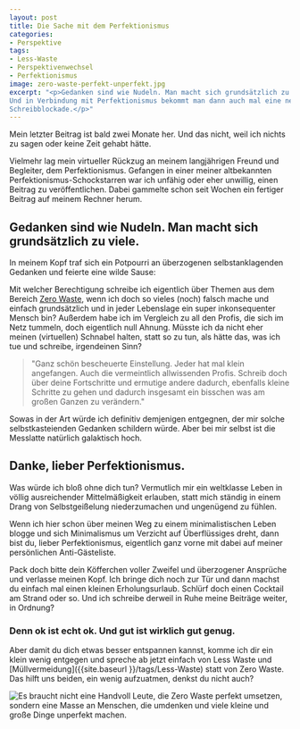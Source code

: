 ```yaml
---
layout: post
title: Die Sache mit dem Perfektionismus
categories:
- Perspektive
tags:
- Less-Waste
- Perspektivenwechsel
- Perfektionismus
image: zero-waste-perfekt-unperfekt.jpg
excerpt: "<p>Gedanken sind wie Nudeln. Man macht sich grundsätzlich zu viele.
Und in Verbindung mit Perfektionismus bekommt man dann auch mal eine nette
Schreibblockade.</p>"
---
```


Mein letzter Beitrag ist bald zwei Monate her. Und das nicht, weil ich nichts zu
sagen oder keine Zeit gehabt hätte.

Vielmehr lag mein virtueller Rückzug an meinem langjährigen Freund und
Begleiter, dem Perfektionismus. Gefangen in einer meiner altbekannten
Perfektionismus-Schockstarren war ich unfähig oder eher unwillig, einen Beitrag
zu veröffentlichen. Dabei gammelte schon seit Wochen ein fertiger Beitrag auf
meinem Rechner herum.

## Gedanken sind wie Nudeln. Man macht sich grundsätzlich zu viele.

In meinem Kopf traf sich ein Potpourri an überzogenen selbstanklagenden Gedanken
und feierte eine wilde Sause:

Mit welcher Berechtigung schreibe ich eigentlich über Themen aus dem Bereich
[Zero Waste](https://de.wikipedia.org/wiki/Zero_Waste), wenn ich doch so vieles
(noch) falsch mache und einfach grundsätzlich und in jeder Lebenslage ein super
inkonsequenter Mensch bin? Außerdem habe ich im Vergleich zu all den Profis, die
sich im Netz tummeln, doch eigentlich null Ahnung. Müsste ich da nicht eher
meinen (virtuellen) Schnabel halten, statt so zu tun, als hätte das, was ich tue
und schreibe, irgendeinen Sinn?

> "Ganz schön bescheuerte Einstellung. Jeder hat mal klein angefangen. Auch die
vermeintlich allwissenden Profis. Schreib doch über deine Fortschritte und
ermutige andere dadurch, ebenfalls kleine Schritte zu gehen und dadurch
insgesamt ein bisschen was am großen Ganzen zu verändern."

Sowas in der Art würde ich definitiv demjenigen entgegnen, der mir solche
selbstkasteienden Gedanken schildern würde. Aber bei mir selbst ist die
Messlatte natürlich galaktisch hoch.

## Danke, lieber Perfektionismus.

Was würde ich bloß ohne dich tun? Vermutlich mir ein weltklasse Leben in völlig
ausreichender Mittelmäßigkeit erlauben, statt mich ständig in einem Drang von
Selbstgeißelung niederzumachen und ungenügend zu fühlen.

Wenn ich hier schon über meinen Weg zu einem minimalistischen Leben blogge und
sich Minimalismus um Verzicht auf Überflüssiges dreht, dann bist du, lieber
Perfektionismus, eigentlich ganz vorne mit dabei auf meiner persönlichen
Anti-Gästeliste.

Pack doch bitte dein Köfferchen voller Zweifel und überzogener Ansprüche und
verlasse meinen Kopf. Ich bringe dich noch zur Tür und dann machst du einfach
mal einen kleinen Erholungsurlaub. Schlürf doch einen Cocktail am Strand oder
so. Und ich schreibe derweil in Ruhe meine Beiträge weiter, in Ordnung?

### Denn ok ist echt ok. Und gut ist wirklich gut genug.

Aber damit du dich etwas besser entspannen kannst, komme ich dir ein klein wenig
entgegen und spreche ab jetzt einfach von Less Waste und
[Müllvermeidung]({{site.baseurl }}/tags/Less-Waste) statt von Zero Waste.
Das hilft uns beiden, ein wenig aufzuatmen, denkst du nicht auch?

![Es braucht nicht eine Handvoll Leute, die Zero Waste perfekt umsetzen, sondern eine Masse an Menschen, die umdenken und viele kleine und große Dinge unperfekt machen.]({{site.baseurl}}/assets/img/posts/zero-waste-perfekt-unperfekt.jpg)
